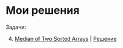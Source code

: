 # Мои решения

Задачи:

4. [Median of Two Sorted Arrays](https://leetcode.com/problems/median-of-two-sorted-arrays/) | [Решение](https://github.com/WolfMTK/tasks_leetcode/blob/main/hard/1.py)
